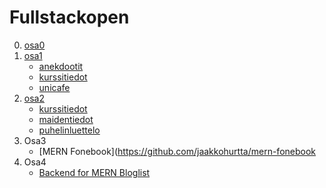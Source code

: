 # Fullstackopen

0. [osa0](https://github.com/jaakkohurtta/fullstackopen/tree/main/osa0)
1. [osa1](https://github.com/jaakkohurtta/fullstackopen/tree/main/osa1)
    - [anekdootit](https://github.com/jaakkohurtta/fullstackopen/tree/main/osa1/anekdootit)
    - [kurssitiedot](https://github.com/jaakkohurtta/fullstackopen/tree/main/osa1/kurssitiedot)
    - [unicafe](https://github.com/jaakkohurtta/fullstackopen/tree/main/osa1/unicafe)
2. [osa2](https://github.com/jaakkohurtta/fullstackopen/tree/main/osa2)
    - [kurssitiedot](https://github.com/jaakkohurtta/fullstackopen/tree/main/osa2/kurssitiedot)
    - [maidentiedot](https://github.com/jaakkohurtta/fullstackopen/tree/main/osa2/maidentiedot)
    - [puhelinluettelo](https://github.com/jaakkohurtta/fullstackopen/tree/main/osa2/puhelinluettelo)
3. Osa3
    - [MERN Fonebook](https://github.com/jaakkohurtta/mern-fonebook
4. Osa4
    - [Backend for MERN Bloglist](https://github.com/jaakkohurtta/mern-bloglist)
